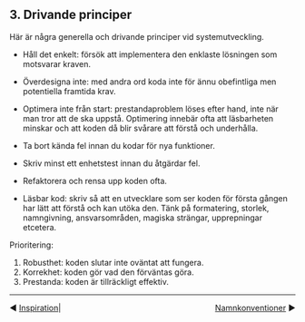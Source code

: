
## 3. Drivande principer

Här är några generella och drivande principer vid systemutveckling.

* Håll det enkelt: försök att implementera den enklaste lösningen som motsvarar kraven.

* Överdesigna inte: med andra ord koda inte för ännu obefintliga men potentiella framtida krav.

* Optimera inte från start: prestandaproblem löses efter hand, inte när man tror att de ska uppstå. Optimering innebär ofta att läsbarheten minskar och att koden då blir svårare att förstå och underhålla.

* Ta bort kända fel innan du kodar för nya funktioner.

* Skriv minst ett enhetstest innan du åtgärdar fel.

* Refaktorera och rensa upp koden ofta.

* Läsbar kod: skriv så att en utvecklare som ser koden för första gången har lätt att förstå och kan utöka den. Tänk på formatering, storlek, namngivning, ansvarsområden, magiska strängar, upprepningar etcetera.

 
Prioritering:
1. Robusthet: koden slutar inte oväntat att fungera.
2. Korrekhet: koden gör vad den förväntas göra.
3. Prestanda: koden är tillräckligt effektiv.

***
<span style="float:left">&#x25C0; <a href="02-Inspiration.md">Inspiration</a></span>  |  <span style="float:right"><a href="04-Namnkonventioner.md">Namnkonventioner</a> &#x25B6;</span>